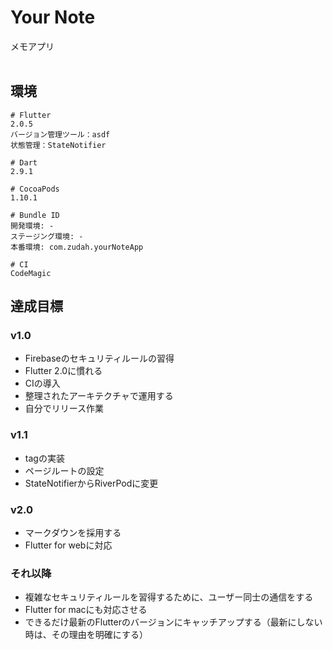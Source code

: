 # Your Note
メモアプリ
<br>
<br>
## 環境
```
# Flutter
2.0.5
バージョン管理ツール：asdf
状態管理：StateNotifier

# Dart
2.9.1

# CocoaPods
1.10.1

# Bundle ID
開発環境: -
ステージング環境: -
本番環境: com.zudah.yourNoteApp

# CI
CodeMagic
```


## 達成目標
### v1.0
- Firebaseのセキュリティルールの習得
- Flutter 2.0に慣れる
- CIの導入
- 整理されたアーキテクチャで運用する
- 自分でリリース作業

### v1.1
- tagの実装
- ページルートの設定
- StateNotifierからRiverPodに変更

### v2.0
- マークダウンを採用する
- Flutter for webに対応

### それ以降
- 複雑なセキュリティルールを習得するために、ユーザー同士の通信をする
- Flutter for macにも対応させる
- できるだけ最新のFlutterのバージョンにキャッチアップする（最新にしない時は、その理由を明確にする）  
<br>
<br>

